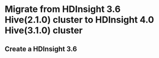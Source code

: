 #  Migrate from HDInsight 3.6 Hive(2.1.0) cluster to HDInsight 4.0 Hive(3.1.0) cluster 

## Create a HDInsight 3.6 

 


<!--stackedit_data:
eyJoaXN0b3J5IjpbMTQwNDc1Nzc2OSwtMjA5NDkyMTgzMCwtNz
g5Mzk4NTQsLTE5OTM2MTIwMTksOTE4NjcwMTEyLC0xODY2NTU2
MDIwLC0xMDg1MTg2NzE2LC0yMzMwMTE4NiwtMTM4ODI4NTE0M1
19
-->